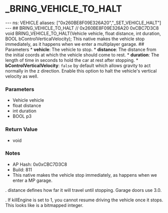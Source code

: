 # _BRING_VEHICLE_TO_HALT

--- ns: VEHICLE aliases: ["0x260BE8F09E326A20","_SET_VEHICLE_HALT"] --- ## BRING_VEHICLE_TO_HALT  // 0x260BE8F09E326A20 0xCBC7D3C8 void BRING_VEHICLE_TO_HALT(Vehicle vehicle, float distance, int duration, BOOL bControlVerticalVelocity);  This native makes the vehicle stop immediately, as it happens when we enter a multiplayer garage.  ## Parameters * **vehicle**: The vehicle to stop. * **distance**: The distance from the initial coords at which the vehicle should come to rest. * **duration**: The length of time in seconds to hold the car at rest after stopping. * **bControlVerticalVelocity**: `false` by default which allows gravity to act normally in the z direction. Enable this option to halt the vehicle's vertical velocity as well.

### Parameters
* Vehicle vehicle
* float distance
* int duration
* BOOL p3

### Return Value
* void

### Notes
* AP Hash: 0x0xCBC7D3C8
* Build: 811
* This native makes the vehicle stop immediately, as happens when we enter a MP garage.

. distance defines how far it will travel until stopping. Garage doors use 3.0.

. If killEngine is set to 1, you cannot resume driving the vehicle once it stops. This looks like is a bitmapped integer.

